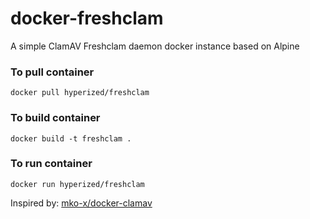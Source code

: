 # docker-freshclam
A simple ClamAV Freshclam daemon docker instance based on Alpine

### To pull container

```docker pull hyperized/freshclam```

### To build container

```docker build -t freshclam .```

### To run container 

```docker run hyperized/freshclam```

Inspired by: [mko-x/docker-clamav](https://github.com/mko-x/docker-clamav)
